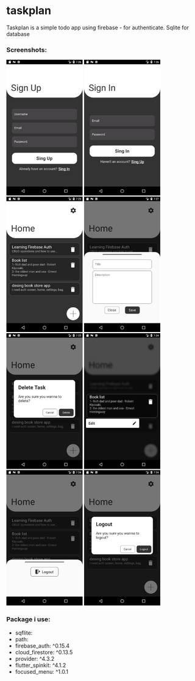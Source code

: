 # taskplan

Taskplan is a simple todo app using firebase - for authenticate. Sqlite for database

### Screenshots:
<img src="https://github.com/theiskaa/taskplan/blob/master/assets/screenshots/1.png" width="200">  <img src="https://github.com/theiskaa/taskplan/blob/master/assets/screenshots/2.png" width="200">  <img src="https://github.com/theiskaa/taskplan/blob/master/assets/screenshots/3.png" width="200">  <img src="https://github.com/theiskaa/taskplan/blob/master/assets/screenshots/4.png" width="200">  <img src="https://github.com/theiskaa/taskplan/blob/master/assets/screenshots/5.png" width="200">  <img src="https://github.com/theiskaa/taskplan/blob/master/assets/screenshots/6.png" width="200">  <img src="https://github.com/theiskaa/taskplan/blob/master/assets/screenshots/7.png" width="200">  <img src="https://github.com/theiskaa/taskplan/blob/master/assets/screenshots/8.png" width="200">

### Package i use:
- sqflite:
- path:
- firebase_auth: ^0.15.4
- cloud_firestore: ^0.13.5
- provider: ^4.3.2
- flutter_spinkit: ^4.1.2
- focused_menu: ^1.0.1
